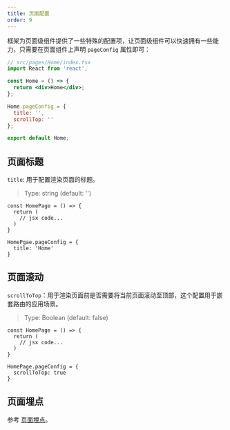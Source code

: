 ```yaml
---
title: 页面配置
order: 9
---
```


框架为页面级组件提供了一些特殊的配置项，让页面级组件可以快速拥有一些能力，只需要在页面组件上声明 `pageConfig` 属性即可：

```jsx
// src/pages/Home/index.tsx
import React from 'react',

const Home = () => {
  return <div>Home</div>;
};

Home.pageConfig = {
  title: '',
  scrollTop: ''
};

export default Home;
```

## 页面标题

`title`: 用于配置渲染页面的标题。

> Type: string (default: '')

```tsx
const HomePage = () => {
  return (
    // jsx code...
  )
}

HomePgae.pageConfig = {
  title: 'Home'
}
```

## 页面滚动

`scrollToTop`：用于渲染页面前是否需要将当前页面滚动至顶部，这个配置用于嵌套路由的应用场景。

> Type: Boolean (default: false)

```tsx
const HomePage = () => {
  return (
    // jsx code...
  )
}

HomePage.pageConfig = {
  scrollToTop: true
}
```

## 页面埋点

参考 [页面埋点](/docs/guide/advance/statistical.md)。